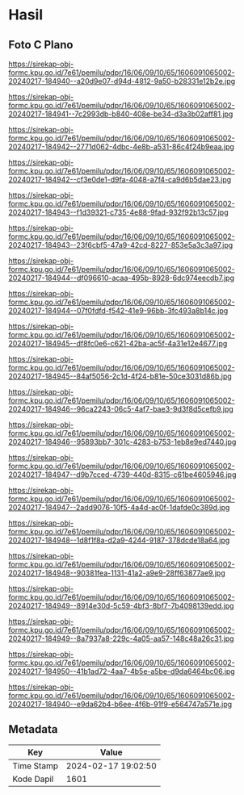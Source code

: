 # Hasil

## Foto C Plano

https://sirekap-obj-formc.kpu.go.id/7e61/pemilu/pdpr/16/06/09/10/65/1606091065002-20240217-184940--a20d9e07-d94d-4812-9a50-b28331e12b2e.jpg

https://sirekap-obj-formc.kpu.go.id/7e61/pemilu/pdpr/16/06/09/10/65/1606091065002-20240217-184941--7c2993db-b840-408e-be34-d3a3b02aff81.jpg

https://sirekap-obj-formc.kpu.go.id/7e61/pemilu/pdpr/16/06/09/10/65/1606091065002-20240217-184942--2771d062-4dbc-4e8b-a531-86c4f24b9eaa.jpg

https://sirekap-obj-formc.kpu.go.id/7e61/pemilu/pdpr/16/06/09/10/65/1606091065002-20240217-184942--cf3e0de1-d9fa-4048-a7f4-ca9d6b5dae23.jpg

https://sirekap-obj-formc.kpu.go.id/7e61/pemilu/pdpr/16/06/09/10/65/1606091065002-20240217-184943--f1d39321-c735-4e88-9fad-932f92b13c57.jpg

https://sirekap-obj-formc.kpu.go.id/7e61/pemilu/pdpr/16/06/09/10/65/1606091065002-20240217-184943--23f6cbf5-47a9-42cd-8227-853e5a3c3a97.jpg

https://sirekap-obj-formc.kpu.go.id/7e61/pemilu/pdpr/16/06/09/10/65/1606091065002-20240217-184944--df096610-acaa-495b-8928-6dc974eecdb7.jpg

https://sirekap-obj-formc.kpu.go.id/7e61/pemilu/pdpr/16/06/09/10/65/1606091065002-20240217-184944--07f0fdfd-f542-41e9-96bb-3fc493a8b14c.jpg

https://sirekap-obj-formc.kpu.go.id/7e61/pemilu/pdpr/16/06/09/10/65/1606091065002-20240217-184945--df8fc0e6-c621-42ba-ac5f-4a31e12e4677.jpg

https://sirekap-obj-formc.kpu.go.id/7e61/pemilu/pdpr/16/06/09/10/65/1606091065002-20240217-184945--84af5056-2c1d-4f24-b81e-50ce3031d86b.jpg

https://sirekap-obj-formc.kpu.go.id/7e61/pemilu/pdpr/16/06/09/10/65/1606091065002-20240217-184946--96ca2243-06c5-4af7-bae3-9d3f8d5cefb9.jpg

https://sirekap-obj-formc.kpu.go.id/7e61/pemilu/pdpr/16/06/09/10/65/1606091065002-20240217-184946--95893bb7-301c-4283-b753-1eb8e9ed7440.jpg

https://sirekap-obj-formc.kpu.go.id/7e61/pemilu/pdpr/16/06/09/10/65/1606091065002-20240217-184947--d9b7cced-4739-440d-8315-c61be4605946.jpg

https://sirekap-obj-formc.kpu.go.id/7e61/pemilu/pdpr/16/06/09/10/65/1606091065002-20240217-184947--2add9076-10f5-4a4d-ac0f-1dafde0c389d.jpg

https://sirekap-obj-formc.kpu.go.id/7e61/pemilu/pdpr/16/06/09/10/65/1606091065002-20240217-184948--1d8f1f8a-d2a9-4244-9187-378dcde18a64.jpg

https://sirekap-obj-formc.kpu.go.id/7e61/pemilu/pdpr/16/06/09/10/65/1606091065002-20240217-184948--90381fea-1131-41a2-a9e9-28ff63877ae9.jpg

https://sirekap-obj-formc.kpu.go.id/7e61/pemilu/pdpr/16/06/09/10/65/1606091065002-20240217-184949--8914e30d-5c59-4bf3-8bf7-7b4098139edd.jpg

https://sirekap-obj-formc.kpu.go.id/7e61/pemilu/pdpr/16/06/09/10/65/1606091065002-20240217-184949--8a7937a8-229c-4a05-aa57-148c48a26c31.jpg

https://sirekap-obj-formc.kpu.go.id/7e61/pemilu/pdpr/16/06/09/10/65/1606091065002-20240217-184950--41b1ad72-4aa7-4b5e-a5be-d9da6464bc06.jpg

https://sirekap-obj-formc.kpu.go.id/7e61/pemilu/pdpr/16/06/09/10/65/1606091065002-20240217-184940--e9da62b4-b6ee-4f6b-91f9-e564747a571e.jpg


## Metadata

| Key        | Value               |
| ---------- | ------------------- |
| Time Stamp | 2024-02-17 19:02:50 |
| Kode Dapil | 1601                |



